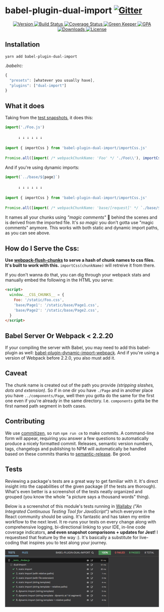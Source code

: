 # babel-plugin-dual-import [![Gitter](https://img.shields.io/gitter/room/nwjs/nw.js.svg?style=flat-square)](https://gitter.im/faceyspacey/Lobby)

<p align="center">
  <a href="https://www.npmjs.com/package/babel-plugin-dual-import">
    <img src="https://img.shields.io/npm/v/babel-plugin-dual-import.svg" alt="Version" />
  </a>

  <a href="https://travis-ci.org/faceyspacey/babel-plugin-dual-import">
    <img src="https://travis-ci.org/faceyspacey/babel-plugin-dual-import.svg?branch=master" alt="Build Status" />
  </a>

  <a href="https://lima.codeclimate.com/github/faceyspacey/babel-plugin-dual-import/coverage">
    <img src="https://lima.codeclimate.com/github/faceyspacey/babel-plugin-dual-import/badges/coverage.svg" alt="Coverage Status"/>
  </a>

  <a href="https://greenkeeper.io">
    <img src="https://badges.greenkeeper.io/faceyspacey/babel-plugin-dual-import.svg" alt="Green Keeper" />
  </a>

  <a href="https://lima.codeclimate.com/github/faceyspacey/babel-plugin-dual-import">
    <img src="https://lima.codeclimate.com/github/faceyspacey/babel-plugin-dual-import/badges/gpa.svg" alt="GPA" />
  </a>

  <a href="https://www.npmjs.com/package/babel-plugin-dual-import">
    <img src="https://img.shields.io/npm/dt/babel-plugin-dual-import.svg" alt="Downloads" />
  </a>

  <a href="https://www.npmjs.com/package/babel-plugin-dual-import">
    <img src="https://img.shields.io/npm/l/babel-plugin-dual-import.svg" alt="License" />
  </a>
</p>


## Installation
```
yarn add babel-plugin-dual-import
```
*.babelrc:*
```js
{
  "presets": [whatever you usually have],
  "plugins": ["dual-import"]
}
```


## What it does
Taking from the [test snapshots](./__tests__/__snapshots__/index.js.snap), it does this:

```js
import('./Foo.js')

      ↓ ↓ ↓ ↓ ↓ ↓

import { importCss } from 'babel-plugin-dual-import/importCss.js'

Promise.all([import( /* webpackChunkName: 'Foo' */ './Foo\\'), importCss('Foo')]);

```

And if you're using dynamic imports:

```js
import(`../base/${page}`)

      ↓ ↓ ↓ ↓ ↓ ↓

import { importCss } from 'babel-plugin-dual-import/importCss.js'

Promise.all([import( /* webpackChunkName: 'base/[request]' */ `./base/${page}`), importCss(`base/${page}`)]);
```

It names all your chunks using *"magic comments"* 🔮 behind the scenes and is derived from the imported file. It's *so magic* you don't gotta use "magic comments" anymore. This works with both static and dynamic import paths, as you can see above.


## How do I Serve the Css:

**Use [webpack-flush-chunks](https://github.com/faceyspacey/webpack-flush-chunks) to serve a hash of chunk names to css files. It's built to work with this.** `importCss(chunkName)` will retreive it from there.

If you don't wanna do that, you can dig through your webpack stats and manually embed the following in the HTML you serve:

```html
<script>
  window.__CSS_CHUNKS__ = {
    Foo: '/static/Foo.css',
    'base/Page1': '/static/base/Page1.css',
    'base/Page2': '/static/base/Page2.css',
  }
</script>
```

## Babel Server Or Webpack < 2.2.20

If your compiling the server with Babel, you may need to add this babel-plugin as well: [babel-plugin-dynamic-import-webpack](https://github.com/airbnb/babel-plugin-dynamic-import-webpack). And if you're using a version of Webpack before 2.2.0, you also must add it.


## Caveat

The chunk name is created out of the path you provide *(stripping slashes, dots and extension)*. So if in one dir you have `./Page` and in another place you have `../components/Page`, well then you gotta do the same for the first one even if you're already in the same directory. I.e. `components` gotta be the first named path segment in both cases.


## Contributing

We use [commitizen](https://github.com/commitizen/cz-cli), so run `npm run cm` to make commits. A command-line form will appear, requiring you answer a few questions to automatically produce a nicely formatted commit. Releases, semantic version numbers, tags, changelogs and publishing to NPM will automatically be handled based on these commits thanks to [semantic-release](https://github.com/semantic-release/semantic-release). Be good.


## Tests

Reviewing a package's tests are a great way to get familiar with it. It's direct insight into the capabilities of the given package (if the tests are thorough). What's even better is a screenshot of the tests neatly organized and grouped (you know the whole "a picture says a thousand words" thing). 

Below is a screenshot of this module's tests running in [Wallaby](https://wallabyjs.com) *("An Integrated Continuous Testing Tool for JavaScript")* which everyone in the React community should be using. It's fantastic and has taken my entire workflow to the next level. It re-runs your tests on every change along with comprehensive logging, bi-directional linking to your IDE, in-line code coverage indicators, **and even snapshot comparisons + updates for Jest!** I requestsed that feature by the way :). It's basically a substitute for live-coding that inspires you to test along your journey.


![babel-plugin-dual-import screenshot](./screenshot.png)

